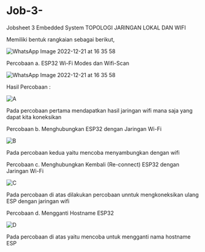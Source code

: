 # Job-3-
Jobsheet 3 Embedded System  TOPOLOGI JARINGAN LOKAL DAN WIFI


Memiliki bentuk rangkaian sebagai berikut,

![WhatsApp Image 2022-12-21 at 16 35 58](https://user-images.githubusercontent.com/121158751/208882815-b42eb929-c8e7-4883-93e6-af35fdfa2234.jpeg)



Percobaan a.  ESP32 Wi-Fi Modes dan Wifi-Scan

![WhatsApp Image 2022-12-21 at 16 35 58](https://user-images.githubusercontent.com/121158751/208882871-125fce13-12fd-4ae6-a10f-cf15c665a6da.jpeg)


Hasil Percobaan :

![A](https://user-images.githubusercontent.com/121158751/208882954-e5ec10ea-b95a-4ad0-a2d9-7826ba4c7adb.jpg)


Pada percobaan pertama mendapatkan hasil jaringan wifi mana saja yang dapat kita koneksikan

Percobaan b. Menghubungkan ESP32 dengan Jaringan Wi-Fi

![B](https://user-images.githubusercontent.com/121158751/208883010-e5dca2c5-7f23-43ac-8343-23e899844e1a.png)


Pada percobaan kedua yaitu mencoba menyambungkan dengan wifi

Percobaan c.  Menghubungkan Kembali (Re-connect) ESP32 dengan Jaringan Wi-Fi

![C](https://user-images.githubusercontent.com/121158751/208883067-bc574e16-f1e6-42dd-a2d2-7feacebac499.png)


Pada percobaan di atas dilakukan percobaan unntuk mengkoneksikan ulang ESP dengan jaringan wifi

Percobaan d.  Mengganti Hostname ESP32

![D](https://user-images.githubusercontent.com/121158751/208883101-ba38a56f-9baa-4846-ada8-995252121303.png)


Pada percobaan di atas yaitu mencoba untuk mengganti nama hostname ESP
